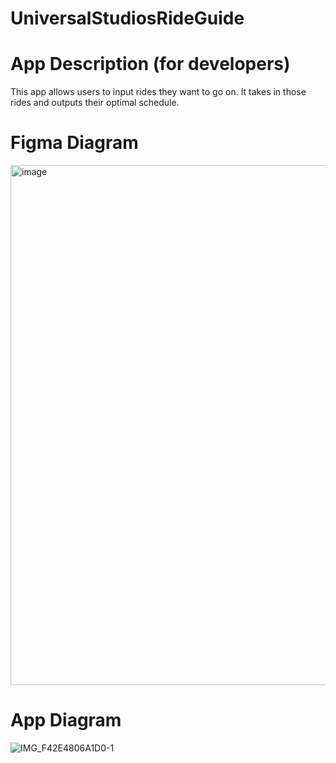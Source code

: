 # UniversalStudiosRideGuide

# App Description (for developers)

This app allows users to input rides they want to go on. It takes in those rides and outputs their optimal schedule.


# Figma Diagram

<img width="832" alt="image" src="https://github.com/RayyanZaid/UniversalStudiosRideGuide/assets/85820569/76053232-50f2-4da2-b367-e738fda2d57d">



# App Diagram

![IMG_F42E4806A1D0-1](https://github.com/RayyanZaid/UniversalStudiosRideGuide/assets/85820569/30462ad1-7a22-4381-852c-4e9280aef7ea)
